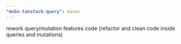 ```yaml
---
"mobx-tanstack-query": minor
---
```


rework query/mutation features code (refactor and clean code inside queries and mutations)
